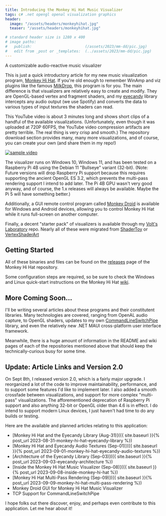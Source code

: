 ```yaml
---
title: Introducing the Monkey Hi Hat Music Visualizer
tags: c# .net opengl openal visualization graphics
header:
  image: "/assets/headers/monkeyhihat.jpg"
  teaser: "/assets/headers/monkeyhihat.jpg"

# standard header size is 1280 x 400
# image paths:
#   publish:                        (/assets/2023/mm-dd/pic.jpg)
#   edit from _post or _templates:  (../assets/2023/mm-dd/pic.jpg)
---
```


A customizable audio-reactive music visualizer

<!--more-->

This is just a quick introductory article for my new music visualization program, [Monkey Hi Hat](https://github.com/MV10/monkey-hi-hat). If you're old enough to remember WinAmp and viz plugins like the famous [MilkDrop](https://www.geisswerks.com/about_milkdrop.html), this program is for you. The main difference is that visualizers are relatively easy to create and modify. They are OpenGL-based vertex and fragment shaders, and my [eyecandy](https://github.com/MV10/eyecandy) library intercepts any audio output (we use Spotify) and converts the data to various types of input textures the shaders can read.

This YouTube video is about 3 minutes long and shows short clips of a handful of the available visualizations. (Unfortunately, even though it was uploaded at 720P 60FPS, the YouTube video compression artifacts are pretty terrible. The real thing is very crisp and smooth.) The repository download section provides many, many more visualizations, and of course, you can create your own (and share them in my repo!)

[![sample video](http://img.youtube.com/vi/YTmhQm-1bwU/0.jpg)](https://youtu.be/YTmhQm-1bwU)

The visualizer runs on Windows 10, Windows 11, and has been tested on a Raspberry Pi 4B using the Debian 11 "Bullseye" variant (32-bit). (Note: Future versions will drop Raspberry Pi support because this requires supporting the ancient OpenGL ES 3.2, which prevents the multi-pass rendering support I intend to add later. The Pi 4B GPU wasn't very good anyway, and of course, the 1.x releases will always be available. Maybe the Pi 5 will have something better.)

Additionally, a GUI remote control program called [Monkey Droid](https://github.com/MV10/monkey-droid) is available for Windows and Android devices, allowing you to control Monkey Hi Hat while it runs full-screen on another computer.

Finally, a decent "starter pack" of visualizers is available through my [Volt's Laboratory](https://github.com/MV10/volts-laboratory) repo. Nearly all of these were migrated from [ShaderToy](https://www.shadertoy.com/) or [VertexShaderArt](https://www.vertexshaderart.com/)

## Getting Started

All of these binaries and files can be found on the [releases](https://github.com/MV10/monkey-hi-hat/releases) page of the Monkey Hi Hat repository.

Some configuration steps are required, so be sure to check the Windows and Linux quick-start instructions on the Monkey Hi Hat [wiki](https://github.com/MV10/monkey-hi-hat/wiki).

## More Coming Soon...

I'll be writing several articles about these programs and their constitutent libraries. Many technologies are covered, ranging from OpenAL audio capture, to OpenGL shaders, updates to my own [CommandLineSwitchPipe](https://github.com/MV10/CommandLineSwitchPipe) library, and even the relatively new .NET MAUI cross-platform user interface framework.

Meanwhile, there is a huge amount of information in the README and wiki pages of each of the repositories mentioned above that should keep the technically-curious busy for some time.

## Update: Article Links and Version 2.0

On Sept 8th, I released version 2.0, which is a fairly major upgrade. I reorganized a lot of the code to improve maintainability, performance, and to support some features I'd like to implement later. I also added a smooth crossfade between visualizations, and support for more complex "multi-pass" visualizations. The afforementioned deprecation of Raspberry Pi support and also anything 32-bit or OpenGL older than 4.6 is in effect. I do intend to support modern Linux devices, I just haven't had time to do any builds or testing.

Here are the available and planned articles relating to this application:

* [Monkey Hi Hat and the Eyecandy Library (Aug-31)]({{ site.baseurl }}{% post_url 2023-08-31-monkey-hi-hat-eyecandy-library %})
* [Monkey Hi Hat and Eyecandy Audio Textures (Sep-01)]({{ site.baseurl }}{% post_url 2023-09-01-monkey-hi-hat-eyecandy-audio-textures %})
* [Architecture of the Eyecandy Library (Sep-03)]({{ site.baseurl }}{% post_url 2023-09-03-eyecandy-architecture %})
* [Inside the Monkey Hi Hat Music Visualizer (Sep-08)]({{ site.baseurl }}{% post_url 2023-09-08-inside-monkey-hi-hat %})
* [Monkey Hi Hat Multi-Pass Rendering (Sep-09)]({{ site.baseurl }}{% post_url 2023-09-09-monkey-hi-hat-multi-pass-rendering %})
* Monkey Droid GUI for Monkey Hi Hat Music Visualizer
* TCP Support for CommandLineSwitchPipe

I hope folks out there discover, enjoy, and perhaps even contribute to this application. Let me hear about it!
